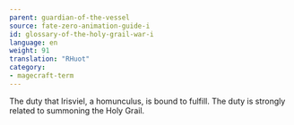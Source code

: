 ```yaml
---
parent: guardian-of-the-vessel
source: fate-zero-animation-guide-i
id: glossary-of-the-holy-grail-war-i
language: en
weight: 91
translation: "RHuot"
category:
- magecraft-term
---
```


The duty that Irisviel, a homunculus, is bound to fulfill. The duty is strongly related to summoning the Holy Grail.
